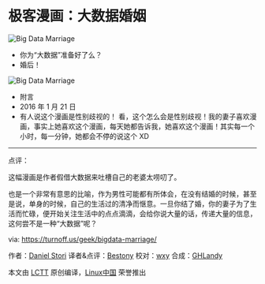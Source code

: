 极客漫画：大数据婚姻
===

![Big Data Marriage](https://github.com/LCTT/comic/raw/master/turnoff.us/bigdata-marriage/bigdata2.png)

- 你为“大数据”准备好了么？
- 婚后！

![Big Data Marriage](https://github.com/LCTT/comic/raw/master/turnoff.us/bigdata-marriage/post-script-1.png)

- 附言
- 2016 年 1 月 21 日
- 有人说这个漫画是性别歧视的！ 看，这个怎么会是性别歧视！我的妻子喜欢漫画，事实上她喜欢这个漫画，每天她都告诉我，她喜欢这个漫画！其实每一个小时，每一分钟，她都会不停的说这个 XD

---

点评：

这幅漫画是作者假借大数据来吐槽自己的老婆太唠叨了。

也是一个非常有意思的比喻，作为男性可能都有所体会，在没有结婚的时候，甚至是说，单身的时候，自己的生活过的清净而惬意。一旦你结了婚，你的妻子为了生活而忙碌，便开始关注生活中的点点滴滴，会给你说大量的话，传递大量的信息，这何尝不是一种“大数据”呢？

via: https://turnoff.us/geek/bigdata-marriage/

作者：[Daniel Stori][a]
译者&点评：[Bestony](https://github.com/bestony)
校对：[wxy](https://github.com/wxy)
合成：[GHLandy](https://github.com/GHLandy)

本文由 [LCTT](https://github.com/LCTT/TranslateProject) 原创编译，[Linux中国](https://linux.cn/) 荣誉推出

[a]:http://turnoff.us/about/
